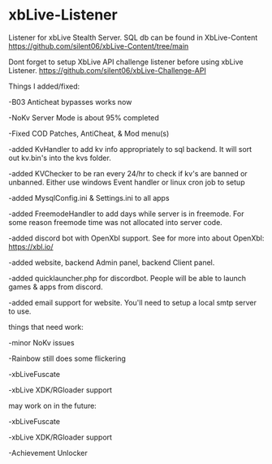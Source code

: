 # xbLive-Listener

Listener for xbLive Stealth Server. SQL db can be found in XbLive-Content https://github.com/silent06/xbLive-Content/tree/main

Dont forget to setup XbLive API challenge listener before using xbLive Listener. https://github.com/silent06/xbLive-Challenge-API


Things I added/fixed:

-B03 Anticheat bypasses works now

-NoKv Server Mode is about 95% completed

-Fixed COD Patches, AntiCheat, & Mod menu(s)

-added KvHandler to add kv info appropriately to sql backend. It will sort out kv.bin's into the kvs folder. 

-added KVChecker to be ran every 24/hr to check if kv's are banned or unbanned. Either use windows Event handler or linux cron job to setup

-added MysqlConfig.ini & Settings.ini to all apps

-added FreemodeHandler to add days while server is in freemode. For some reason freemode time was not allocated into server code. 

-added discord bot with OpenXbl support. See for more into about OpenXbl: https://xbl.io/

-added website, backend Admin panel, backend Client panel. 

-added quicklauncher.php for discordbot. People will be able to launch games & apps from discord. 

-added email support for website. You'll need to setup a local smtp server to use. 

things that need work:

-minor NoKv issues 

-Rainbow still does some flickering

-xbLiveFuscate 

-xbLive XDK/RGloader support

may work on in the future:

-xbLiveFuscate 

-xbLive XDK/RGloader support

-Achievement Unlocker 

